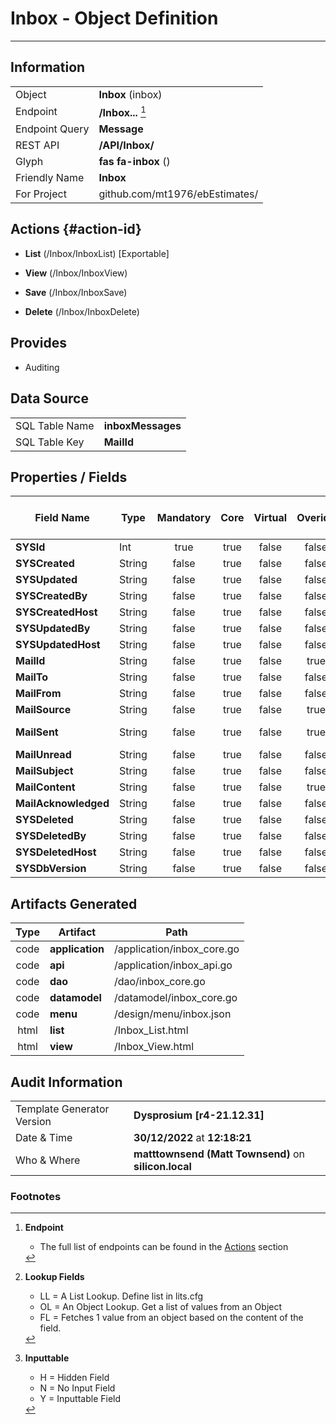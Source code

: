 # **Inbox** - Object Definition
---
##  Information
|   |   |
|---|---|
|Object         |**Inbox** (inbox) |
|Endpoint 	    |**/Inbox...** [^1]|
|Endpoint Query |**Message**|
|REST API|**/API/Inbox/**|
Glyph|**fas fa-inbox** ()
Friendly Name|**Inbox**|
|For Project    |github.com/mt1976/ebEstimates/|

##  Actions {#action-id}
* **List** (/Inbox/InboxList) [Exportable]
* **View** (/Inbox/InboxView)

* **Save** (/Inbox/InboxSave)

* **Delete** (/Inbox/InboxDelete)







##  Provides


* Auditing 




##  Data Source 
|   |   |
|---|---|
SQL Table Name       | **inboxMessages**
SQL Table Key | **MailId**



##  Properties / Fields
| Field Name| Type | Mandatory | Core | Virtual | Overide | Lookup [^2]| Lookup Object      | Lookup Field Source         | Lookup Return Value                | Inputable [^3]|DB Column|Default Value| No Change | Callout | Internal | Display | Mask |
| -- | --  | :--: | :--: | :--: |:--: |:--: |:--: |-- |-- |:--: |-- | --| :--: | :--: | :--: | -- | -- |
|**SYSId**|Int|true|true|false|false|||||NH|_id|0|false|false|true|text||
|**SYSCreated**|String|false|true|false|false|||||NH|_created||false|false|true|text||
|**SYSUpdated**|String|false|true|false|false|||||NH|_updated||false|false|true|text||
|**SYSCreatedBy**|String|false|true|false|false|||||NH|_createdBy||false|false|true|text||
|**SYSCreatedHost**|String|false|true|false|false|||||NH|_createdHost||false|false|true|text||
|**SYSUpdatedBy**|String|false|true|false|false|||||NH|_updatedBy||false|false|true|text||
|**SYSUpdatedHost**|String|false|true|false|false|||||NH|_updatedHost||false|false|true|text||
|**MailId**|String|false|true|false|true|||||H|MailId||false|false|false|text||
|**MailTo**|String|false|true|false|false|||||Y|MailTo||false|false|false|text||
|**MailFrom**|String|false|true|false|false|||||Y|MailFrom||false|false|false|text||
|**MailSource**|String|false|true|false|true|||||H|MailSource||false|false|false|text||
|**MailSent**|String|false|true|false|true|||||Y|MailSent||false|false|false|datetime|dd/mm/yyy hh:mm|
|**MailUnread**|String|false|true|false|false|LL|tf|||Y|MailUnread||false|false|false|text||
|**MailSubject**|String|false|true|false|false|||||Y|MailSubject||false|false|false|text||
|**MailContent**|String|false|true|false|true|||||Y|MailContent||false|false|false|textarea||
|**MailAcknowledged**|String|false|true|false|false|LL|tf|||Y|MailAcknowledged||false|false|false|text||
|**SYSDeleted**|String|false|true|false|false|||||NH|_deleted||false|false|true|text||
|**SYSDeletedBy**|String|false|true|false|false|||||NH|_deletedBy||false|false|true|text||
|**SYSDeletedHost**|String|false|true|false|false|||||NH|_deletedHost||false|false|true|text||
|**SYSDbVersion**|String|false|true|false|false|||||NH|_dbVersion||false|false|true|text||


##  Artifacts Generated
| Type | Artifact | Path|
| :--: | -- | -- |
| code | **application** | /application/inbox_core.go |
| code | **api** | /application/inbox_api.go |
| code | **dao** | /dao/inbox_core.go |
| code | **datamodel** | /datamodel/inbox_core.go |
| code | **menu** | /design/menu/inbox.json |
| html | **list** | /Inbox_List.html |
| html | **view** | /Inbox_View.html |


## Audit Information
|   |   |
|---|---|
Template Generator Version   | **Dysprosium [r4-21.12.31]**
Date & Time		     | **30/12/2022** at **12:18:21**
Who & Where		     | **matttownsend (Matt Townsend)** on **silicon.local**

### Footnotes
[^1]: **Endpoint**
    * The full list of endpoints can be found in the [Actions](#action-id) section
[^2]: **Lookup Fields**
    * LL = A List Lookup. Define list in lits.cfg
    * OL = An Object Lookup. Get a list of values from an Object
    * FL = Fetches 1 value from an object based on the content of the field. 
[^3]: **Inputtable**   
    * H = Hidden Field
    * N = No Input Field
    * Y = Inputtable Field